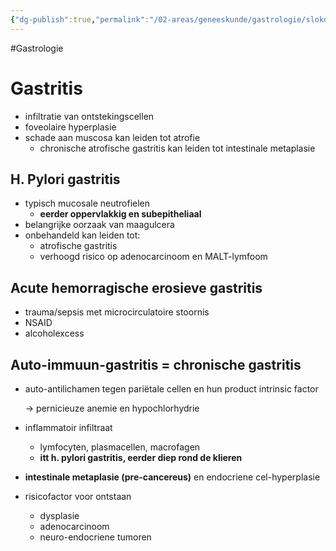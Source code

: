 ```yaml
---
{"dg-publish":true,"permalink":"/02-areas/geneeskunde/gastrologie/slokdarm-and-maag/","noteIcon":"","created":"2024-11-24T10:55:13.408+01:00","updated":"2024-12-31T16:55:10.243+01:00"}
---
```


#Gastrologie 


# Gastritis
- infiltratie van ontstekingscellen
- foveolaire hyperplasie
- schade aan muscosa kan leiden tot atrofie
    - chronische atrofische gastritis kan leiden tot intestinale metaplasie

## H. Pylori gastritis
- typisch mucosale neutrofielen
    - **eerder oppervlakkig en subepitheliaal**
- belangrijke oorzaak van maagulcera
- onbehandeld kan leiden tot:
    - atrofische gastritis
    - verhoogd risico op adenocarcinoom en MALT-lymfoom

## Acute hemorragische erosieve gastritis
- trauma/sepsis met microcirculatoire stoornis
- NSAID
- alcoholexcess

## Auto-immuun-gastritis = chronische gastritis
- auto-antilichamen tegen pariëtale cellen en hun product intrinsic factor
    
    → pernicieuze anemie en hypochlorhydrie
    
- inflammatoir infiltraat
    - lymfocyten, plasmacellen, macrofagen
    - **itt h. pylori gastritis, eerder diep rond de klieren**
- **intestinale metaplasie (pre-cancereus)** en endocriene cel-hyperplasie
- risicofactor voor ontstaan
    
    - dysplasie
    - adenocarcinoom
    - neuro-endocriene tumoren